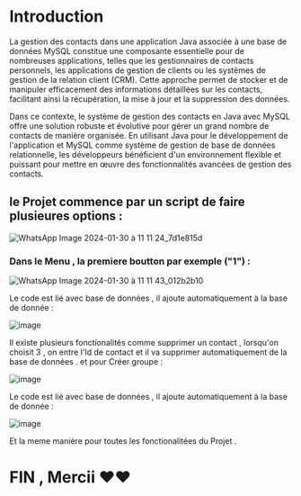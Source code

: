 # Introduction 

La gestion des contacts dans une application Java associée à une base de données MySQL constitue une composante essentielle pour de nombreuses applications, telles que les gestionnaires de contacts personnels, les applications de gestion de clients ou les systèmes de gestion de la relation client (CRM). Cette approche permet de stocker et de manipuler efficacement des informations détaillées sur les contacts, facilitant ainsi la récupération, la mise à jour et la suppression des données.

Dans ce contexte, le système de gestion des contacts en Java avec MySQL offre une solution robuste et évolutive pour gérer un grand nombre de contacts de manière organisée. En utilisant Java pour le développement de l'application et MySQL comme système de gestion de base de données relationnelle, les développeurs bénéficient d'un environnement flexible et puissant pour mettre en œuvre des fonctionnalités avancées de gestion des contacts.

## le Projet commence par un script de faire plusieures options : 

![WhatsApp Image 2024-01-30 à 11 11 24_7d1e815d](https://github.com/chaymaemerhrioui1/gestion_des_contacts/assets/128318349/3d8fe843-17f4-4a35-a4e3-5d4ff3178161)

### Dans le Menu , la premiere boutton par exemple  ("1") : 

![WhatsApp Image 2024-01-30 à 11 11 43_012b2b10](https://github.com/chaymaemerhrioui1/gestion_des_contacts/assets/128318349/7b9d4afd-d13d-4dc2-9c2f-af4ea23ba61c)

Le code est lié avec base de données , il ajoute automatiquement à la base de donnée : 

![image](https://github.com/chaymaemerhrioui1/gestion_des_contacts/assets/128318349/4b12a834-8bd2-4008-8dc8-e3024d51af30)

Il existe plusieurs fonctionalités comme supprimer un contact , lorsqu'on choisit  3 , on entre l'Id de contact et il va supprimer automatiquement de la base de données .
et pour Créer groupe : 

![image](https://github.com/chaymaemerhrioui1/gestion_des_contacts/assets/128318349/2702a1fd-75d7-41b1-8556-4ab13c31aa24)

Le code est lié avec base de données , il ajoute automatiquement à la base de donnée : 

![image](https://github.com/chaymaemerhrioui1/gestion_des_contacts/assets/128318349/268a43c3-5922-4366-89b1-c9499aecb380)

Et la meme manière pour toutes les fonctionalitées du Projet .

# FIN , Mercii ❤️❤️







